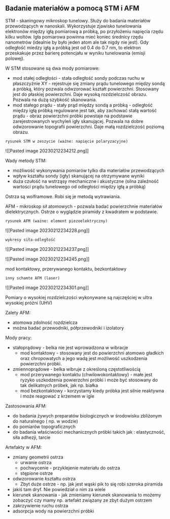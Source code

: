 ## Badanie materiałów a pomocą STM i AFM

STM - skaningowy mikroskop tunelowy. Służy do badania materiałów przewodzących w nanoskali. Wykorzystuje zjawisko tunelowania elektronów między igłą pomiarową a próbką, po przyłożeniu napięcia rzędu kilku woltów. Igła pomiarowa powinna mieć koniec średnicy rzędu nanometrów (idealnie by było jeden atom ale tak nigdy nie jest). Gdy odległość miedzy igłą a próbką jest od 0.4 do 0.7 nm, to elektron przeskakuje przez barierę potencjału w wyniku tunelowania (emisji polowej).

W STM stosowane są dwa mody pomiarowe:

- mod stałej odległości - stała odległość sondy podczas ruchu w płaszczyźnie XY - rejestruje się zmiany prądu tunelowego między sondą a próbką, który pozwala odwzorować kształt powierzchni. Stosowany jest do płaskiej powierzchni. Daje wysoką rozdzielczość obrazu. Pozwala na dużą szybkość skanowania. 
- mod stałego prądu - stały prąd między sondą a próbką - odległość między igłą próbką regulowane jest tak, aby zachować stałą wartość prądu - obraz powierzchni próbki powstaje na podstawie zarejestrowanych wychyleń igły skanującej. Pozwala na dobre odwzorowanie topografii powierzchni. Daje małą rozdzielczość poziomą obrazu.

`rysunek STM w zeszycie (ważne: napięcie polaryzacyjne)`

![[Pasted image 20230212234212.png]]

Wady metody STM:

- możliwość wykonywania pomiarów tylko dla materiałów przewodzących
- wpływ kształtu sondy (igły) skanującej na otrzymywane wyniki
- duża czułość na wstrząsy mechaniczne i akustyczne (silna zależność wartości prądu tunelowego od odległości między igłą a próbką)

Ostrza są wolframowe. Robi się je  metodą wytrawiania.

AFM - mikroskop sił atomowych - pozwala badać powierzchnie materiałów dielektrycznych. Ostrze o wyglądzie piramidy z kwadratem w podstawie. 

`rysunek AFM (ważne: element piezoelektryczny)`

![[Pasted image 20230212234228.png]]

`wykresy siła-odległość`

![[Pasted image 20230212234237.png]]

![[Pasted image 20230212234245.png]]

mod kontaktowy, przerywanego kontaktu, bezkontaktowy

`inny schamte AFM (laser)`

![[Pasted image 20230212234301.png]]

Pomiary o wysokiej rozdzielczości wykonywane są najczęściej w ultra wysokiej próżni (UHV)

Zalety AFM:

- atomowa zdolność rozdzielcza
- można badać przewodniki, półprzewodniki i izolatory

Mody pracy:

- stałoprądowy - belka nie jest wprowadzona w wibracje
	- mod kontaktowy - stosowany jest do powierzchni atomowo gładkich oraz chropowatych a jego wadą jest możliwość uszkodzenia powierzchni próbki.
- zmiennoprądowe - belka wibruje z określoną częstotliwością
	- mod przerywanego kontaktu (chwilowokontaktowy) - małe jest ryzyko uszkodzenia powierzchni próbki i może być stosowany do tak delikatnych próbek, jak np. białka
	- mod bezkontaktowy - korzystamy kiedy próbka jest silnie reaktywna i może reagować z krzemem w igle

Zastosowania AFM:

- do badania żywych preparatów biologicznych w środowisku zbliżonym do naturalnego ( np. w wodzie)
- do pomiarów topograficznych
- do badania właściwości mechanicznych próbki takich jak : elastyczność, siła adhezji, tarcie

Artefakty w AFM:

- zmiany geometrii ostrza 
	- urwanie ostrza
	- pochwycenie - przyklejenie materiału do ostrza
	- stępione ostrze
-  odwzorowanie kształtu ostrza
	- Zbyt duże ostrze - np. jak jest wąski pik to się robi szeroka piramida
- jakiś tam dryf. Nie powiedział o nim za wiele
- kierunek skanowania - jak zmieniamy kierunek skanowania to możemy zobaczyć czy mamy np. artefakt związany ze zbyt dużym ostrzem
- zakrzywienie ruchu ostrza
- adsorpcja wody na powierzchni próbki